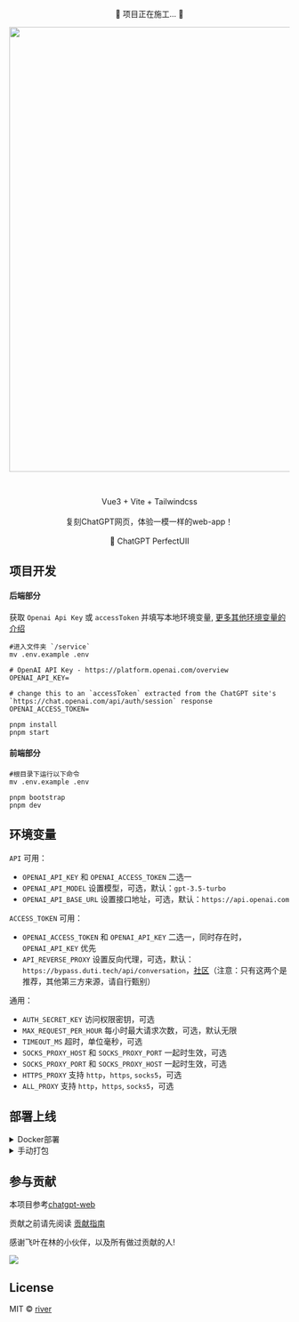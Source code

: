 <p align='center'>
   🚧 项目正在施工...  🚧
</p>
<p align='center'>
    <img src='https://user-images.githubusercontent.com/50035229/227083599-5b674cab-f780-485f-863c-e29d87437ea7.png' alt='' width='800'/>
</p>
<br>
<p align='center'>
	Vue3 + Vite + Tailwindcss
<br>	<br>
	复刻ChatGPT网页，体验一模一样的web-app！
<br> <br>
    🍑 ChatGPT PerfectUII
</p>




## 项目开发



#### 后端部分
获取 `Openai Api Key` 或 `accessToken` 并填写本地环境变量, [更多其他环境变量的介绍](#环境变量)

```
#进入文件夹 `/service`
mv .env.example .env

# OpenAI API Key - https://platform.openai.com/overview
OPENAI_API_KEY=

# change this to an `accessToken` extracted from the ChatGPT site's `https://chat.openai.com/api/auth/session` response
OPENAI_ACCESS_TOKEN=

pnpm install
pnpm start
```

#### 前端部分
```shell
#根目录下运行以下命令
mv .env.example .env

pnpm bootstrap
pnpm dev
```


## 环境变量

`API` 可用：

- `OPENAI_API_KEY` 和 `OPENAI_ACCESS_TOKEN` 二选一
- `OPENAI_API_MODEL`  设置模型，可选，默认：`gpt-3.5-turbo`
- `OPENAI_API_BASE_URL` 设置接口地址，可选，默认：`https://api.openai.com`

`ACCESS_TOKEN` 可用：

- `OPENAI_ACCESS_TOKEN`  和 `OPENAI_API_KEY` 二选一，同时存在时，`OPENAI_API_KEY` 优先
- `API_REVERSE_PROXY` 设置反向代理，可选，默认：`https://bypass.duti.tech/api/conversation`，[社区](https://github.com/transitive-bullshit/chatgpt-api#reverse-proxy)（注意：只有这两个是推荐，其他第三方来源，请自行甄别）

通用：

- `AUTH_SECRET_KEY` 访问权限密钥，可选
- `MAX_REQUEST_PER_HOUR` 每小时最大请求次数，可选，默认无限
- `TIMEOUT_MS` 超时，单位毫秒，可选
- `SOCKS_PROXY_HOST` 和 `SOCKS_PROXY_PORT` 一起时生效，可选
- `SOCKS_PROXY_PORT` 和 `SOCKS_PROXY_HOST` 一起时生效，可选
- `HTTPS_PROXY` 支持 `http`，`https`, `socks5`，可选
- `ALL_PROXY` 支持 `http`，`https`, `socks5`，可选

## 部署上线

<details>
    <summary>Docker部署</summary>
<br>

```bash
docker build -t chatgpt-web .

# 前台运行
docker run --name chatgpt-web --rm -it -p 3002:3002 --env OPENAI_API_KEY=your_api_key chatgpt-web

# 后台运行
docker run --name chatgpt-web -d -p 3002:3002 --env OPENAI_API_KEY=your_api_key chatgpt-web

# 运行地址
http://localhost:3002/
```
</details>

<details>
    <summary>手动打包</summary>
<br>

#### 后端服务
> 如果你不需要本项目的 `node` 接口，可以省略如下操作

复制 `service` 文件夹到你有 `node` 服务环境的服务器上。

```shell
# 安装
pnpm install

# 打包
pnpm build

# 运行
pnpm prod
```

PS: 不进行打包，直接在服务器上运行 `pnpm start` 也可

#### 前端网页

1、修改根目录下 `.env` 文件中的 `VITE_GLOB_API_URL` 为你的实际后端接口地址

2、根目录下运行以下命令，然后将 `dist` 文件夹内的文件复制到你网站服务的根目录下

[参考信息](https://cn.vitejs.dev/guide/static-deploy.html#building-the-app)

```shell
pnpm build
```

</details>



## 参与贡献
本项目参考[chatgpt-web](https://github.com/Chanzhaoyu/chatgpt-web)

贡献之前请先阅读 [贡献指南](./CONTRIBUTING.md)

感谢飞叶在林的小伙伴，以及所有做过贡献的人!

<a href="https://github.com/leizhenpeng/ChatGPT-PerfectUI/graphs/contributors">
  <img src="https://contrib.rocks/image?repo=leizhenpeng/ChatGPT-PerfectUI" />
</a>






## License
MIT © [river](./license)
